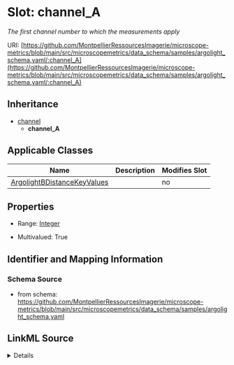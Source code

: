 # Slot: channel_A


_The first channel number to which the measurements apply_



URI: [https://github.com/MontpellierRessourcesImagerie/microscope-metrics/blob/main/src/microscopemetrics/data_schema/samples/argolight_schema.yaml/:channel_A](https://github.com/MontpellierRessourcesImagerie/microscope-metrics/blob/main/src/microscopemetrics/data_schema/samples/argolight_schema.yaml/:channel_A)




## Inheritance

* [channel](channel.md)
    * **channel_A**





## Applicable Classes

| Name | Description | Modifies Slot |
| --- | --- | --- |
[ArgolightBDistanceKeyValues](ArgolightBDistanceKeyValues.md) |  |  no  |







## Properties

* Range: [Integer](Integer.md)

* Multivalued: True





## Identifier and Mapping Information







### Schema Source


* from schema: https://github.com/MontpellierRessourcesImagerie/microscope-metrics/blob/main/src/microscopemetrics/data_schema/samples/argolight_schema.yaml




## LinkML Source

<details>
```yaml
name: channel_A
description: The first channel number to which the measurements apply
from_schema: https://github.com/MontpellierRessourcesImagerie/microscope-metrics/blob/main/src/microscopemetrics/data_schema/samples/argolight_schema.yaml
rank: 1000
is_a: channel
multivalued: true
alias: channel_A
domain_of:
- ArgolightBDistanceKeyValues
range: integer

```
</details>